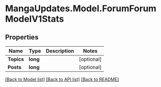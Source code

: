 # MangaUpdates.Model.ForumForumModelV1Stats

## Properties

Name | Type | Description | Notes
------------ | ------------- | ------------- | -------------
**Topics** | **long** |  | [optional] 
**Posts** | **long** |  | [optional] 

[[Back to Model list]](../README.md#documentation-for-models) [[Back to API list]](../README.md#documentation-for-api-endpoints) [[Back to README]](../README.md)

